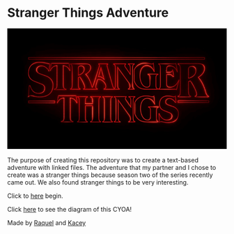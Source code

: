 # Stranger Things Adventure

![](images/logo.png)

The purpose of creating this repository was to create a text-based adventure with linked files. The adventure that my partner and I chose to create was a stranger things because season two of the series recently came out. We also found stranger things to be very interesting.

Click to [here](start.md) begin.

Click [here](https://docs.google.com/a/hstat.org/drawings/d/1v4urjMRETtMY8tUVkvje3a7LCHmDrAG82NpYO-20g2A/edit?usp=sharing) to see the diagram of this CYOA!

Made by [Raquel](https://github.com/raquelj6437) and [Kacey](https://github.com/kaceym5669)
